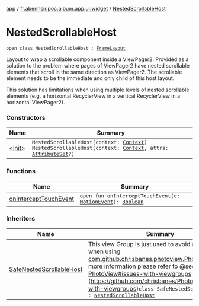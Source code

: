 [app](../../index.md) / [fr.abennsir.poc.album.app.ui.widget](../index.md) / [NestedScrollableHost](./index.md)

# NestedScrollableHost

`open class NestedScrollableHost : `[`FrameLayout`](https://developer.android.com/reference/android/widget/FrameLayout.html)

Layout to wrap a scrollable component inside a ViewPager2. Provided as a solution to the problem
where pages of ViewPager2 have nested scrollable elements that scroll in the same direction as
ViewPager2. The scrollable element needs to be the immediate and only child of this host layout.

This solution has limitations when using multiple levels of nested scrollable elements
(e.g. a horizontal RecyclerView in a vertical RecyclerView in a horizontal ViewPager2).

### Constructors

| Name | Summary |
|---|---|
| [&lt;init&gt;](-init-.md) | `NestedScrollableHost(context: `[`Context`](https://developer.android.com/reference/android/content/Context.html)`)`<br>`NestedScrollableHost(context: `[`Context`](https://developer.android.com/reference/android/content/Context.html)`, attrs: `[`AttributeSet`](https://developer.android.com/reference/android/util/AttributeSet.html)`?)` |

### Functions

| Name | Summary |
|---|---|
| [onInterceptTouchEvent](on-intercept-touch-event.md) | `open fun onInterceptTouchEvent(e: `[`MotionEvent`](https://developer.android.com/reference/android/view/MotionEvent.html)`): `[`Boolean`](https://kotlinlang.org/api/latest/jvm/stdlib/kotlin/-boolean/index.html) |

### Inheritors

| Name | Summary |
|---|---|
| [SafeNestedScrollableHost](../-safe-nested-scrollable-host/index.md) | This view Group is just used to avoid api limitation when using [com.github.chrisbanes.photoview.PhotoView](#) For more information please refer to @see [PhotoView#issues-with-viewgroups](#) (https://github.com/chrisbanes/PhotoView#issues-with-viewgroups)`class SafeNestedScrollableHost : `[`NestedScrollableHost`](./index.md) |
